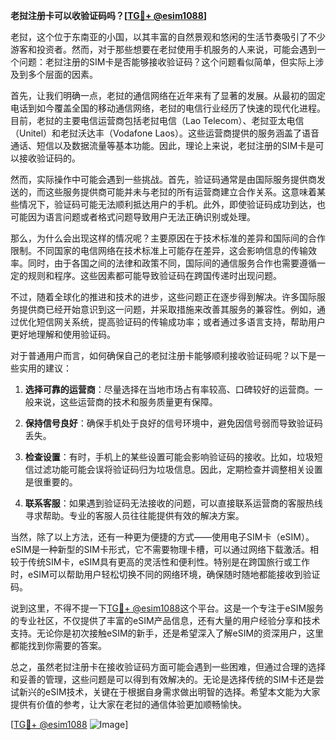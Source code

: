 **老挝注册卡可以收验证码吗？[[TG💪+ @esim1088](https://t.me/s/esim1088)]**

老挝，这个位于东南亚的小国，以其丰富的自然景观和悠闲的生活节奏吸引了不少游客和投资者。然而，对于那些想要在老挝使用手机服务的人来说，可能会遇到一个问题：老挝注册的SIM卡是否能够接收验证码？这个问题看似简单，但实际上涉及到多个层面的因素。

首先，让我们明确一点，老挝的通信网络在近年来有了显著的发展。从最初的固定电话到如今覆盖全国的移动通信网络，老挝的电信行业经历了快速的现代化进程。目前，老挝的主要电信运营商包括老挝电信（Lao Telecom）、老挝亚太电信（Unitel）和老挝沃达丰（Vodafone Laos）。这些运营商提供的服务涵盖了语音通话、短信以及数据流量等基本功能。因此，理论上来说，老挝注册的SIM卡是可以接收验证码的。

然而，实际操作中可能会遇到一些挑战。首先，验证码通常是由国际服务提供商发送的，而这些服务提供商可能并未与老挝的所有运营商建立合作关系。这意味着某些情况下，验证码可能无法顺利抵达用户的手机。此外，即使验证码成功到达，也可能因为语言问题或者格式问题导致用户无法正确识别或处理。

那么，为什么会出现这样的情况呢？主要原因在于技术标准的差异和国际间的合作限制。不同国家的电信网络在技术标准上可能存在差异，这会影响信息的传输效率。同时，由于各国之间的法律和政策不同，国际间的通信服务合作也需要遵循一定的规则和程序。这些因素都可能导致验证码在跨国传递时出现问题。

不过，随着全球化的推进和技术的进步，这些问题正在逐步得到解决。许多国际服务提供商已经开始意识到这一问题，并采取措施来改善其服务的兼容性。例如，通过优化短信网关系统，提高验证码的传输成功率；或者通过多语言支持，帮助用户更好地理解和使用验证码。

对于普通用户而言，如何确保自己的老挝注册卡能够顺利接收验证码呢？以下是一些实用的建议：

1. **选择可靠的运营商**：尽量选择在当地市场占有率较高、口碑较好的运营商。一般来说，这些运营商的技术和服务质量更有保障。
   
2. **保持信号良好**：确保手机处于良好的信号环境中，避免因信号弱而导致验证码丢失。
   
3. **检查设置**：有时，手机上的某些设置可能会影响验证码的接收。比如，垃圾短信过滤功能可能会误将验证码归为垃圾信息。因此，定期检查并调整相关设置是很重要的。

4. **联系客服**：如果遇到验证码无法接收的问题，可以直接联系运营商的客服热线寻求帮助。专业的客服人员往往能提供有效的解决方案。

当然，除了以上方法，还有一种更为便捷的方式——使用电子SIM卡（eSIM）。eSIM是一种新型的SIM卡形式，它不需要物理卡槽，可以通过网络下载激活。相较于传统SIM卡，eSIM具有更高的灵活性和便利性。特别是在跨国旅行或工作时，eSIM可以帮助用户轻松切换不同的网络环境，确保随时随地都能接收到验证码。

说到这里，不得不提一下[TG💪+ @esim1088](https://t.me/s/esim1088)这个平台。这是一个专注于eSIM服务的专业社区，不仅提供了丰富的eSIM产品信息，还有大量的用户经验分享和技术支持。无论你是初次接触eSIM的新手，还是希望深入了解eSIM的资深用户，这里都能找到你需要的答案。

总之，虽然老挝注册卡在接收验证码方面可能会遇到一些困难，但通过合理的选择和妥善的管理，这些问题是可以得到有效解决的。无论是选择传统的SIM卡还是尝试新兴的eSIM技术，关键在于根据自身需求做出明智的选择。希望本文能为大家提供有价值的参考，让大家在老挝的通信体验更加顺畅愉快。

[[TG💪+ @esim1088](https://t.me/s/esim1088) ![Image](https://i.postimg.cc/4NQfJmqS/Snipaste-2025-05-13-00-14-12.png)]